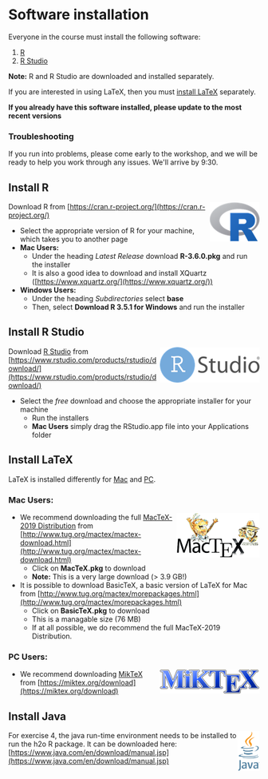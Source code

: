 # Software installation
Everyone in the course must install the following software: 

1. [R](#install-r)
2. [R Studio](#install-r-studio)

**Note:** R and R Studio are downloaded and installed separately. 

If you are interested in using LaTeX, then you must [install LaTeX](#install-latex) separately. 

**If you already have this software installed, please update to the most recent versions**

### Troubleshooting
If you run into problems, please come early to the workshop, and we will be ready to help you work through any issues. We'll arrive by 9:30.  


## Install R
<img src='img/r-logo.png' align=right>

Download R from [https://cran.r-project.org/](https://cran.r-project.org/) 

  - Select the appropriate version of R for your machine, which takes you to another page
  - **Mac Users:** 
    - Under the heading *Latest Release* download **R-3.6.0.pkg** and run the installer
    -  It is also a good idea to download and install XQuartz ([https://www.xquartz.org/](https://www.xquartz.org/))
  - **Windows Users:** 
    - Under the heading *Subdirectories* select **base**
    - Then, select **Download R 3.5.1 for Windows** and run the installer

## Install R Studio

 <img src='img/rstudio-logo.png' align=right>

Download [R Studio](https://www.rstudio.com) from [https://www.rstudio.com/products/rstudio/download/](https://www.rstudio.com/products/rstudio/download/)

  - Select the *free* download and choose the appropriate installer for your machine
    - Run the installers 
    - **Mac Users** simply drag the RStudio.app file into your Applications folder

## Install LaTeX
LaTeX is installed differently for [Mac](#mac-users) and [PC](#pc-users). 

### Mac Users:
  
<img src='img/mactex-logo.png' align=right>

  - We recommend downloading the full [MacTeX-2019 Distribution](http://www.tug.org/mactex/) from [http://www.tug.org/mactex/mactex-download.html](http://www.tug.org/mactex/mactex-download.html)
    - Click on **MacTeX.pkg** to download
    - **Note:** This is a very large download (> 3.9 GB!)
  - It is possible to download BasicTeX, a basic version of LaTeX for Mac from [http://www.tug.org/mactex/morepackages.html](http://www.tug.org/mactex/morepackages.html)
    - Click on **BasicTeX.pkg** to download
    - This is a managable size (76 MB)
    - If at all possible, we do recommend the full MacTeX-2019 Distribution.
  
### PC Users:

<img src='img/miktex-logo.png' align=right>
  
  - We recommend downloading [MikTeX](https://miktex.org) from [https://miktex.org/download](https://miktex.org/download)
  
 ## Install Java
 
 <img src='img/java-logo.png' align=right height="80" >
 
 For exercise 4, the java run-time environment needs to be installed to run the h2o R package. It can be downloaded here: [https://www.java.com/en/download/manual.jsp](https://www.java.com/en/download/manual.jsp)